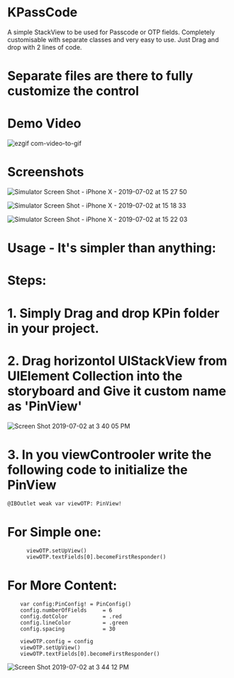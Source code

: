 # KPassCode
A simple StackView to be used for Passcode or OTP fields. Completely customisable with separate classes and very easy to use. Just Drag and drop with 2 lines of code.


# Separate files are there to fully customize the control


# Demo Video

![ezgif com-video-to-gif](https://user-images.githubusercontent.com/16478904/60504460-47567800-9cdf-11e9-93c3-32f55e592144.gif)

# Screenshots


![Simulator Screen Shot - iPhone X - 2019-07-02 at 15 27 50](https://user-images.githubusercontent.com/16478904/60503764-fc883080-9cdd-11e9-8cfa-86658bb37afb.png)


![Simulator Screen Shot - iPhone X - 2019-07-02 at 15 18 33](https://user-images.githubusercontent.com/16478904/60503130-b2527f80-9cdc-11e9-9e81-36dd1892a703.png)


![Simulator Screen Shot - iPhone X - 2019-07-02 at 15 22 03](https://user-images.githubusercontent.com/16478904/60503359-2c830400-9cdd-11e9-9eff-e74f1a887205.png)


# Usage -  It's simpler than anything:

# Steps:

# 1. Simply Drag and drop KPin folder in your project.
# 2. Drag horizontol UIStackView from UIElement Collection into the storyboard and Give it custom name as 'PinView'

![Screen Shot 2019-07-02 at 3 40 05 PM](https://user-images.githubusercontent.com/16478904/60504711-baf88500-9cdf-11e9-89d4-79f140c3861e.png)

# 3. In you viewControoler write the following code to initialize the PinView

    @IBOutlet weak var viewOTP: PinView!

# For Simple one: 

          viewOTP.setUpView()
          viewOTP.textFields[0].becomeFirstResponder()

# For More Content: 


        var config:PinConfig! = PinConfig()
        config.numberOfFields     = 6
        config.dotColor           = .red
        config.lineColor          = .green
        config.spacing            = 30
        
        viewOTP.config = config
        viewOTP.setUpView()
        viewOTP.textFields[0].becomeFirstResponder()
        
        
        
 ![Screen Shot 2019-07-02 at 3 44 12 PM](https://user-images.githubusercontent.com/16478904/60504950-4a059d00-9ce0-11e9-8a31-7d2eb0ec6a3a.png)
        
        
        
        
        
